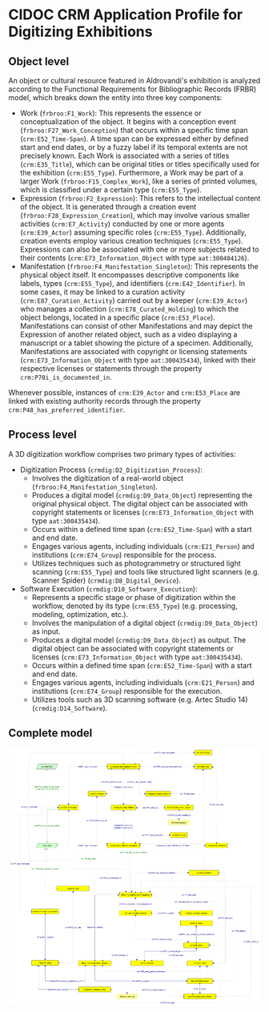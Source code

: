 # CIDOC CRM Application Profile for Digitizing Exhibitions 

## Object level
An object or cultural resource featured in Aldrovandi's exhibition is analyzed according to the Functional Requirements for Bibliographic Records (FRBR) model, which breaks down the entity into three key components:

* Work (`frbroo:F1_Work`): This represents the essence or conceptualization of the object. It begins with a conception event (`frbroo:F27_Work_Conception`) that occurs within a specific time span (`crm:E52_Time-Span`). A time span can be expressed either by defined start and end dates, or by a fuzzy label if its temporal extents are not precisely known. Each Work is associated with a series of titles (`crm:E35_Title`), which can be original titles or titles specifically used for the exhibition (`crm:E55_Type`). Furthermore, a Work may be part of a larger Work (`frbroo:F15_Complex_Work`), like a series of printed volumes, which is classified under a certain type (`crm:E55_Type`).
* Expression (`frbroo:F2_Expression`): This refers to the intellectual content of the object. It is generated through a creation event (`frbroo:F28_Expression_Creation`), which may involve various smaller activities (`crm:E7_Activity`) conducted by one or more agents (`crm:E39_Actor`) assuming specific roles (`crm:E55_Type`). Additionally, creation events employ various creation techniques (`crm:E55_Type`). Expressions can also be associated with one or more subjects related to their contents (`crm:E73_Information_Object` with type `aat:300404126`).
* Manifestation (`frbroo:F4_Manifestation_Singleton`): This represents the physical object itself. It encompasses descriptive components like labels, types (`crm:E55_Type`), and identifiers (`crm:E42_Identifier`). In some cases, it may be linked to a curation activity (`crm:E87_Curation_Activity`) carried out by a keeper (`crm:E39_Actor`) who manages a collection (`crm:E78_Curated_Holding`) to which the object belongs, located in a specific place (`crm:E53_Place`). Manifestations can consist of other Manifestations and may depict the Expression of another related object, such as a video displaying a manuscript or a tablet showing the picture of a specimen. Additionally, Manifestations are associated with copyright or licensing statements (`crm:E73_Information_Object` with type `aat:300435434`), linked with their respective licenses or statements through the property `crm:P70i_is_documented_in`.

Whenever possible, instances of `crm:E39_Actor` and `crm:E53_Place` are linked with existing authority records through the property `crm:P48_has_preferred_identifier`.

## Process level
A 3D digitization workflow comprises two primary types of activities:
* Digitization Process (`crmdig:D2_Digitization_Process`):
    - Involves the digitization of a real-world object (`frbroo:F4_Manifestation_Singleton`).
    - Produces a digital model (`crmdig:D9_Data_Object`) representing the original physical object. The digital object can be associated with copyright statements or licenses (`crm:E73_Information_Object` with type `aat:300435434`).
    - Occurs within a defined time span (`crm:E52_Time-Span`) with a start and end date.
    - Engages various agents, including individuals (`crm:E21_Person`) and institutions (`crm:E74_Group`) responsible for the process.
    - Utilizes techniques such as photogrammetry or structured light scanning (`crm:E55_Type`) and tools like structured light scanners (e.g. Scanner Spider) (`crmdig:D8_Digital_Device`).
* Software Execution (`crmdig:D10_Software_Execution`):
    - Represents a specific stage or phase of digitization within the workflow, denoted by its type (`crm:E55_Type`) (e.g. processing, modeling, optimization, etc.).
    - Involves the manipulation of a digital object (`crmdig:D9_Data_Object`) as input.
    - Produces a digital model (`crmdig:D9_Data_Object`) as output. The digital object can be associated with copyright statements or licenses (`crm:E73_Information_Object` with type `aat:300435434`).
    - Occurs within a defined time span (`crm:E52_Time-Span`) with a start and end date.
    - Engages various agents, including individuals (`crm:E21_Person`) and institutions (`crm:E74_Group`) responsible for the execution.
    - Utilizes tools such as 3D scanning software (e.g. Artec Studio 14) (`crmdig:D14_Software`).

## Complete model
![Profile model](diagrams\profile-model.png)